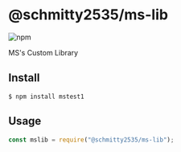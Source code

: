 # @schmitty2535/ms-lib

![npm](https://img.shields.io/npm/v/mstest1?color=blue)


MS's Custom Library

## Install

```
$ npm install mstest1
```

## Usage

```js
const mslib = require("@schmitty2535/ms-lib");


```
